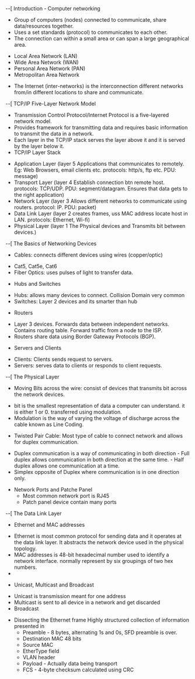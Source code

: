 --[ Introduction - Computer networking
 * Group of computers (nodes) connected to communicate, share data/resources together.
 * Uses a set standards (protocol) to communicates to each other.
 * The connection can within a small area or can span a large geographical area.
  - Local Area Network (LAN)
  - Wide Area Network (WAN)
  - Personal Area Network (PAN)
  - Metropolitan Area Network
 * The Internet (inter-networks) is the interconnection different networks from/in different locations to share and communicate.

--[ TCP/IP Five-Layer Network Model
 * Transmission Control Protocol/Internet Protocol is a five-layered network model.
 * Provides framework for transmitting data and requires basic information to transmit the data in a network.
 * Each layer in the TCP/IP stack serves the layer above it and it is served by the layer below it.
 * TCP/IP Layer Stack
  - Application Layer (layer 5 Applications that communicates to remotely. Eg: Web Browsers, email clients etc. protocols: http/s, ftp etc. PDU: message)
  - Transport Layer (layer 4 Establish connection btn remote host. protocols: TCP/UDP. PDU: segment/datagram. Ensures that data gets to the right application)
  - Network Layer (layer 3 Allows different networks to communicate using routers. protocol: IP. PDU: packet)
  - Data Link Layer (layer 2 creates frames, uss MAC address locate host in LAN. protocols: Ethernet, Wi-fi)
  - Physical Layer (layer 1 The Physical devices and Transmits bit between devices.)

--[ The Basics of Networking Devices
 * Cables: connects different devices using wires (copper/optic)
  - Cat5, Cat5e, Cat6
  - Fiber Optics: uses pulses of light to transfer data.
 * Hubs and Switches
  - Hubs: allows many devices to connect. Collision Domain very common
  - Switches: Layer 2 devices and its smarter than hub
 * Routers
  - Layer 3 devices. Forwards data between independent networks. Contains routing table. Forward traffic from a node to the ISP.
  - Routers share data using Border Gateway Protocols (BGP).
 * Servers and Clients
  - Clients: Clients sends request to servers.
  - Servers: serves data to clients or responds to client requests.

--[ The Physical Layer
  * Moving Bits across the wire: consist of devices that transmits bit across the network devices.
   - bit is the smallest representation of data a computer can understand. it is either 1 or 0. transferred using modulation.
   - Modulation is the way of varying the voltage of discharge across the cable known as Line Coding.

  * Twisted Pair Cable: Most type of cable to connect network and allows for duplex communication.
   - Duplex communication is a way of communicating in both direction
    - Full duplex allows communication in both direction at the same time.
    - Half duplex allows one communication at a time.
   - Simplex opposite of Duplex where communication is in one direction only.
  
  * Network Ports and Patche Panel
    - Most common network port is RJ45 
    - Patch panel device contain many ports

--[ The Data Link Layer
 * Ethernet and MAC addresses
  - Ethernet is most common protocol for sending data and it operates at the data link layer. It abstracts the network device used in the physical topology.
  - MAC addresses is 48-bit hexadecimal number used to identify a network interface. normally represent by six groupings of two hex numbers.
  - 

 * Unicast, Multicast and Broadcast
  - Unicast is transmission meant for one address
  - Multicast is sent to all device in a network and get discarded 
  - Broadcast

 * Dissecting the Ethernet frame
  Highly structured collection of information presented in 
   - Preamble - 8 bytes, alternating 1s and 0s, SFD preamble is over.
   - Destination MAC 48 bits
   - Source MAC
   - EtherType field
   - VLAN header
   - Payload - Actually data being transport
   - FCS - 4-byte checksum calculated using CRC 